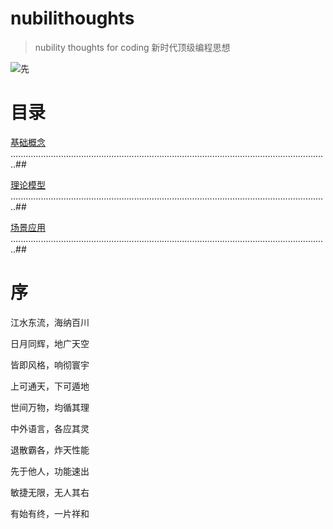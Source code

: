# nubilithoughts
> nubility thoughts for coding  新时代顶级编程思想

![先](http://7u.isaacxu.com/tqvy0t.png)


# 目录

[基础概念](./basic.md) ..............................................................................................................................##

[理论模型](./theory.md) ..............................................................................................................................##

[场景应用](./scenes.md) ..............................................................................................................................##


# 序

江水东流，海纳百川

日月同辉，地广天空

皆即风格，响彻寰宇

上可通天，下可遁地

世间万物，均循其理

中外语言，各应其灵

退散霸各，炸天性能

先于他人，功能速出

敏捷无限，无人其右

有始有终，一片祥和






